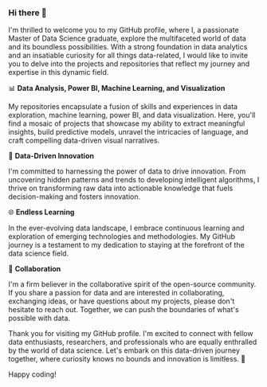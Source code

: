 
### Hi there 👋
I'm thrilled to welcome you to my GitHub profile, where I, a passionate Master of Data Science graduate, explore the multifaceted world of data and its boundless possibilities. With a strong foundation in data analytics and an insatiable curiosity for all things data-related, I would like to invite you to delve into the projects and repositories that reflect my journey and expertise in this dynamic field.

📊 **Data Analysis, Power BI, Machine Learning, and Visualization**

My repositories encapsulate a fusion of skills and experiences in data exploration, machine learning, power BI, and data visualization. Here, you'll find a mosaic of projects that showcase my ability to extract meaningful insights, build predictive models, unravel the intricacies of language, and craft compelling data-driven visual narratives.

🚀 **Data-Driven Innovation**

I'm committed to harnessing the power of data to drive innovation. From uncovering hidden patterns and trends to developing intelligent algorithms, I thrive on transforming raw data into actionable knowledge that fuels decision-making and fosters innovation.

🌐 **Endless Learning**

In the ever-evolving data landscape, I embrace continuous learning and exploration of emerging technologies and methodologies. My GitHub journey is a testament to my dedication to staying at the forefront of the data science field.

🤝 **Collaboration**

I'm a firm believer in the collaborative spirit of the open-source community. If you share a passion for data and are interested in collaborating, exchanging ideas, or have questions about my projects, please don't hesitate to reach out. Together, we can push the boundaries of what's possible with data.

Thank you for visiting my GitHub profile. I'm excited to connect with fellow data enthusiasts, researchers, and professionals who are equally enthralled by the world of data science. Let's embark on this data-driven journey together, where curiosity knows no bounds and innovation is limitless. 🚀

Happy coding!
